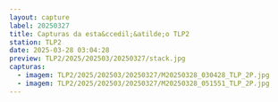 ```yaml
---
layout: capture
label: 20250327
title: Capturas da esta&ccedil;&atilde;o TLP2
station: TLP2
date: 2025-03-28 03:04:28
preview: TLP2/2025/202503/20250327/stack.jpg
capturas:
  - imagem: TLP2/2025/202503/20250327/M20250328_030428_TLP_2P.jpg
  - imagem: TLP2/2025/202503/20250327/M20250328_051551_TLP_2P.jpg
---
```

